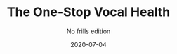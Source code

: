 ---
title: The One-Stop Vocal Health
subtitle: No frills edition
layout: default
tags: tutorial all_voice_types health
modal-id: 2
date: 2020-07-04
img: 04JULY_larger.jpg
thumbnail: 04JULY_smaller.jpg
alt: image-alt
description: There are so many websites with amazingly long lists of do’s and don’ts for singers...it’s easy to get overwhelmed with so much information! This blog post was written with that in mind. Its main purpose is to be a <i>one-stop summary</i> of the most important things a singer needs to know/do for good and long lasting vocal health. I provide a few links if you’re interested.
post_content: >
  Photo credit: <a href="https://unsplash.com/photos/hIgeoQjS_iE" target="_blank"> Online Marketing. </a><br><br>
  <br>
  <br>
  <b>IN THIS POST:</b>
  <ul><li>A simple list of things you should do to keep your voice healthy.</li>
  </ul><br>

  <b>#1 Let’s get one thing straight out of the way: warm-ups</b><br>
  It’s easy to not warm up, and it’s easy to lose your voice if you don’t warm up. I’m sure you already heard this a million times—<a href="https://www.ncbi.nlm.nih.gov/pmc/articles/PMC4587821/" target="_blank">prep</a> your voice properly before singing!<br>
  <br>
  <b>#2 Another thing: water</b><br>
  It’s no use...you know you’re not drinking enough water. If you feel dryness in your throat after warming up, that’s a clear sign that your vocal fold <a href="https://www.ncbi.nlm.nih.gov/pmc/articles/PMC2925668/#:~:text=Systemic%20hydration%20refers%20to%20fluid,to%20facilitate%20optimal%20voice%20production." target="_blank">mucosa</a> is not in top shape. Drink more water.<br>
  <br>
  <b>#3 Sleep</b><br>
  If you have poor sleep you’re prone to <a href="https://pubmed.ncbi.nlm.nih.gov/21402470/" target="_blank">vocal fatigue</a>, which can come in the form of vocal fry or temporarily losing your voice. The more you ignore these symptoms the more prone you are to develop more serious vocal issues. Prepare ahead of concerts/recordings/rehearsals and go to be earlier than usual.<br>
  <br>
  <b>#4 Keep a singing journal</b><br>
  Use apps like <a href="https://singersavvyapp.com/" target="_blank">SingerSavvyApp</a> to keep track of your current vocal health status. After a while of keeping a record of the things you feel and what vocal activities you had, you will be able to understand what makes your voice tired and even predict and prevent vocal fatigue.<br>
  <br>
  <b>#5 Become aware of the things you eat</b><br>
  You are an athlete— a singing one. Your <a href="https://wp.stolaf.edu/musician-health/nutrition-eating-and-singing/" target="_blank">diet</a> affects your overall health and that includes your voice. Pay special attention to your diet if you have acid reflux which is very bad for your vocal folds.<br>
  <br>
  <b>#6 Take silent breaks</b><br>
  Okay, last point! If you are singing, teaching, or talking for long periods of time you’ll need breaks! Let your voice rest by being <a href="https://www.ncbi.nlm.nih.gov/pmc/articles/PMC6371399/" target="_blank">silent</a> for a period of time (for as long as can) to give your vocal folds a chance to heal.<br>
  <br>
  <br>
  <i>I am not affiliated to any of the supplied links—they are purely informative just like this blog post. Take everything I say with a grain of salt: this blog post will not substitute a face-to-face consultation. I encourage you to seek help from a practitioner if you feel like your vocal health is degrading with no apparent reason.</i><br><br>
  
  Let me know if you have any questions or comments by emailing me at: tania.nazare@gmail.com <br><br>
  Hope you enjoyed this post and keep practising!<br>
  Stay healthy!
  
---